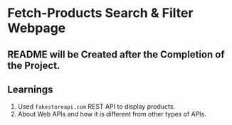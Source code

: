 # Fetch-Products Search & Filter Webpage

## README will be Created after the Completion of the Project.

## Learnings

1. Used `fakestoreapi.com` REST API to display products.
2. About Web APIs and how it is different from other types of APIs.